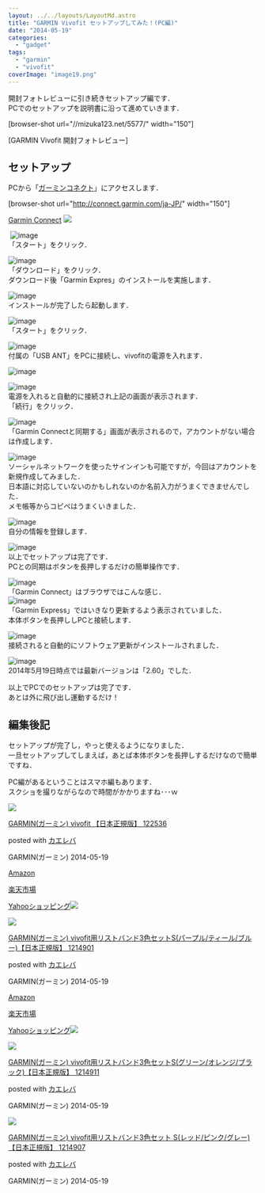 ```yaml
---
layout: ../../layouts/LayoutMd.astro
title: "GARMIN Vivofit セットアップしてみた！(PC編)"
date: "2014-05-19"
categories: 
  - "gadget"
tags: 
  - "garmin"
  - "vivofit"
coverImage: "image19.png"
---
```


開封フォトレビューに引き続きセットアップ編です．  
PCでのセットアップを説明書に沿って進めていきます．

\[browser-shot url="//mizuka123.net/5577/" width="150"\]

[GARMIN Vivofit 開封フォトレビュー]

## セットアップ

PCから「[ガーミンコネクト](http://connect.garmin.com/ja-JP/)」にアクセスします．

\[browser-shot url="http://connect.garmin.com/ja-JP/" width="150"\]

[Garmin Connect](http://connect.garmin.com/ja-JP/) [![](http://b.hatena.ne.jp/entry/image/http://connect.garmin.com/ja-JP/)](http://b.hatena.ne.jp/entry/http://connect.garmin.com/ja-JP/)

 ![image](/archive/images/image8.png "image")  
「スタート」をクリック．

![image](/archive/images/image9.png "image")  
「ダウンロード」をクリック．  
ダウンロード後「Garmin Expres」のインストールを実施します．

![image](/archive/images/image10.png "image")  
インストールが完了したら起動します．

![image](/archive/images/image11.png "image")  
「スタート」をクリック．

![image](/archive/images/image12.png "image")  
付属の「USB ANT」をPCに接続し、vivofitの電源を入れます．

![image](/archive/images/image13.png "image")

![image](/archive/images/image14.png "image")  
電源を入れると自動的に接続され上記の画面が表示されます．  
「続行」をクリック．

![image](/archive/images/image15.png "image")  
「Garmin Connectと同期する」画面が表示されるので，アカウントがない場合は作成します．

![image](/archive/images/image16.png "image")  
ソーシャルネットワークを使ったサインインも可能ですが，今回はアカウントを新規作成してみました．  
日本語に対応していないのかもしれないのか名前入力がうまくできませんでした．  
メモ帳等からコピペはうまくいきました．

![image](/archive/images/image17.png "image")  
自分の情報を登録します．

![image](/archive/images/image18.png "image")  
以上でセットアップは完了です．  
PCとの同期はボタンを長押しするだけの簡単操作です．

![image](/archive/images/image19.png "image")  
「Garmin Connect」はブラウザではこんな感じ．  
![image](/archive/images/image20.png "image")  
「Garmin Express」ではいきなり更新するよう表示されていました．  
本体ボタンを長押ししPCと接続します．

![image](/archive/images/image21.png "image")  
接続されると自動的にソフトウェア更新がインストールされました．

![image](/archive/images/image22.png "image")  
2014年5月19日時点では最新バージョンは「2.60」でした．

以上でPCでのセットアップは完了です．  
あとは外に飛び出し運動するだけ！

## 編集後記

セットアップが完了し，やっと使えるようになりました．  
一旦セットアップしてしまえば，あとば本体ボタンを長押しするだけなので簡単ですね．

PC編があるということはスマホ編もあります．  
スクショを撮りながらなので時間がかかりますね･･･ｗ

[![](/archive/images/41J-oLUf65L._SL160_.jpg)](https://www.amazon.co.jp/exec/obidos/ASIN/B00JZ7USPQ/mizuka123-22/ref=nosim/)

[GARMIN(ガーミン) vivofit 【日本正規版】 122536](https://www.amazon.co.jp/exec/obidos/ASIN/B00JZ7USPQ/mizuka123-22/ref=nosim/)

posted with [カエレバ](http://kaereba.com)

GARMIN(ガーミン) 2014-05-19

[Amazon](http://www.amazon.co.jp/gp/search?keywords=vivofit&__mk_ja_JP=%83J%83%5E%83J%83i&tag=mizuka123-22 "アマゾン")

[楽天市場](http://hb.afl.rakuten.co.jp/hgc/032b53ee.4b34c5ee.0f4a541e.f440145e/?pc=http%3A%2F%2Fsearch.rakuten.co.jp%2Fsearch%2Fmall%2Fvivofit%2F-%2Ff.1-p.1-s.1-sf.0-st.A-v.2%3Fx%3D0%26scid%3Daf_ich_link_urltxt%26m%3Dhttp%3A%2F%2Fm.rakuten.co.jp%2F "楽天市場")

[Yahooショッピング![](//ad.jp.ap.valuecommerce.com/servlet/gifbanner?sid=3066752&pid=881990642)](//ck.jp.ap.valuecommerce.com/servlet/referral?sid=3066752&pid=881990642&vc_url=http%3A%2F%2Fshopping.search.yahoo.co.jp%2Fsearch%3FuIv%3Don%26ei%3DUTF-8%26tab_ex%3Dcommerce%26slider%3D0%26va%3Dvivofit "Yahooショッピング")

[![](/archive/images/41tBNSluDWL._SL160_.jpg)](https://www.amazon.co.jp/exec/obidos/ASIN/B00HVBJPKW/mizuka123-22/ref=nosim/)

[GARMIN(ガーミン) vivofit用リストバンド3色セットS(パープル/ティール/ブルー)【日本正規版】 1214901](https://www.amazon.co.jp/exec/obidos/ASIN/B00HVBJPKW/mizuka123-22/ref=nosim/)

posted with [カエレバ](http://kaereba.com)

GARMIN(ガーミン) 2014-05-19

[Amazon](http://www.amazon.co.jp/gp/search?keywords=%83K%81%5B%83%7E%83%93%20vivofit%97p%83%8A%83X%83g%83o%83%93%83h3%90F%83Z%83b%83gS&__mk_ja_JP=%83J%83%5E%83J%83i&tag=mizuka123-22 "アマゾン")

[楽天市場](http://hb.afl.rakuten.co.jp/hgc/032b53ee.4b34c5ee.0f4a541e.f440145e/?pc=http%3A%2F%2Fsearch.rakuten.co.jp%2Fsearch%2Fmall%2F%25E3%2582%25AC%25E3%2583%25BC%25E3%2583%259F%25E3%2583%25B3%2520vivofit%25E7%2594%25A8%25E3%2583%25AA%25E3%2582%25B9%25E3%2583%2588%25E3%2583%2590%25E3%2583%25B3%25E3%2583%25893%25E8%2589%25B2%25E3%2582%25BB%25E3%2583%2583%25E3%2583%2588S%2F-%2Ff.1-p.1-s.1-sf.0-st.A-v.2%3Fx%3D0%26scid%3Daf_ich_link_urltxt%26m%3Dhttp%3A%2F%2Fm.rakuten.co.jp%2F "楽天市場")

[Yahooショッピング![](//ad.jp.ap.valuecommerce.com/servlet/gifbanner?sid=3066752&pid=881990642)](//ck.jp.ap.valuecommerce.com/servlet/referral?sid=3066752&pid=881990642&vc_url=http%3A%2F%2Fshopping.search.yahoo.co.jp%2Fsearch%3FuIv%3Don%26ei%3DUTF-8%26tab_ex%3Dcommerce%26slider%3D0%26va%3D%25E3%2582%25AC%25E3%2583%25BC%25E3%2583%259F%25E3%2583%25B3%2520vivofit%25E7%2594%25A8%25E3%2583%25AA%25E3%2582%25B9%25E3%2583%2588%25E3%2583%2590%25E3%2583%25B3%25E3%2583%25893%25E8%2589%25B2%25E3%2582%25BB%25E3%2583%2583%25E3%2583%2588S "Yahooショッピング")

[![](/archive/images/416kQR7YesL._SL160_.jpg)](https://www.amazon.co.jp/exec/obidos/ASIN/B00KANWFSM/mizuka123-22/ref=nosim/)

[GARMIN(ガーミン) vivofit用リストバンド3色セットS(グリーン/オレンジ/ブラック)【日本正規版】 1214911](https://www.amazon.co.jp/exec/obidos/ASIN/B00KANWFSM/mizuka123-22/ref=nosim/)

posted with [カエレバ](http://kaereba.com)

GARMIN(ガーミン) 2014-05-19

[![](/archive/images/41x6N0aGVnL._SL160_.jpg)](https://www.amazon.co.jp/exec/obidos/ASIN/B00KANWD2U/mizuka123-22/ref=nosim/)

[GARMIN(ガーミン) vivofit用リストバンド3色セット S(レッド/ピンク/グレー)【日本正規版】 1214907](https://www.amazon.co.jp/exec/obidos/ASIN/B00KANWD2U/mizuka123-22/ref=nosim/)

posted with [カエレバ](http://kaereba.com)

GARMIN(ガーミン) 2014-05-19
